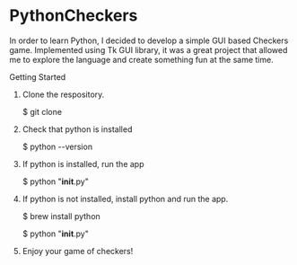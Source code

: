 # PythonCheckers
In order to learn Python, I decided to develop a simple GUI based Checkers game. Implemented using Tk GUI library, it was a great project that allowed me to explore the language and create something fun at the same time. 

Getting Started
1. Clone the respository.

    $ git clone <link-to-repo>

2. Check that python is installed

    $ python --version

3. If python is installed, run the app

    $ python "__init__.py"

4. If python is not installed, install python and run the app.

    $ brew install python

    $ python "__init__.py"

5. Enjoy your game of checkers!
